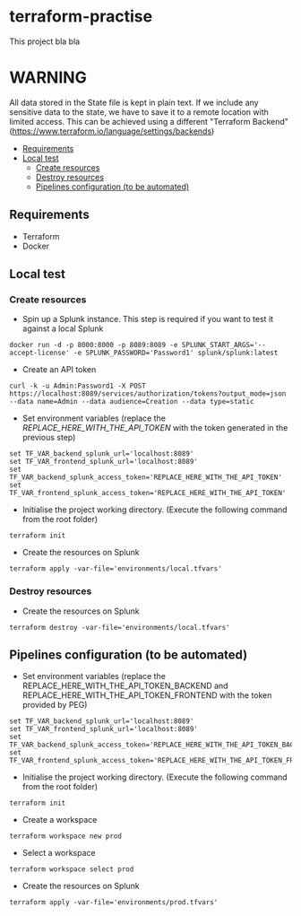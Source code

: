 # terraform-practise
This project bla bla

# WARNING
All data stored in the State file is kept in plain text. 
If we include any sensitive data to the state, we have to save it to a remote location with limited access. This can be achieved using a different "Terraform Backend" (https://www.terraform.io/language/settings/backends)

- [Requirements](#requirements)
- [Local test](#local-test)
  - [Create resources](#create-resources)
  - [Destroy resources](#destroy-resources)
  - [Pipelines configuration (to be automated)](#pipelines-configuration-to-be-automated)

## Requirements
- Terraform
- Docker

## Local test
### Create resources
- Spin up a Splunk instance. This step is required if you want to test it against a local Splunk
```
docker run -d -p 8000:8000 -p 8089:8089 -e SPLUNK_START_ARGS='--accept-license' -e SPLUNK_PASSWORD='Password1' splunk/splunk:latest
```
- Create an API token
```
curl -k -u Admin:Password1 -X POST https://localhost:8089/services/authorization/tokens?output_mode=json --data name=Admin --data audience=Creation --data type=static
```
- Set environment variables (replace the _REPLACE_HERE_WITH_THE_API_TOKEN_ with the token generated in the previous step)
```
set TF_VAR_backend_splunk_url='localhost:8089'
set TF_VAR_frontend_splunk_url='localhost:8089'
set TF_VAR_backend_splunk_access_token='REPLACE_HERE_WITH_THE_API_TOKEN'
set TF_VAR_frontend_splunk_access_token='REPLACE_HERE_WITH_THE_API_TOKEN'
```
- Initialise the project working directory. (Execute the following command from the root folder) 
```
terraform init
```
- Create the resources on Splunk
```
terraform apply -var-file='environments/local.tfvars'
```

### Destroy resources
- Create the resources on Splunk
```
terraform destroy -var-file='environments/local.tfvars'
```

## Pipelines configuration (to be automated)

- Set environment variables (replace the REPLACE_HERE_WITH_THE_API_TOKEN_BACKEND and REPLACE_HERE_WITH_THE_API_TOKEN_FRONTEND with the token provided by PEG)
```
set TF_VAR_backend_splunk_url='localhost:8089'
set TF_VAR_frontend_splunk_url='localhost:8089'
set TF_VAR_backend_splunk_access_token='REPLACE_HERE_WITH_THE_API_TOKEN_BACKEND'
set TF_VAR_frontend_splunk_access_token='REPLACE_HERE_WITH_THE_API_TOKEN_FRONTEND'
```
- Initialise the project working directory. (Execute the following command from the root folder) 
```
terraform init
```
- Create a workspace
```
terraform workspace new prod
```
- Select a workspace
```
terraform workspace select prod
```
- Create the resources on Splunk
```
terraform apply -var-file='environments/prod.tfvars'
```
